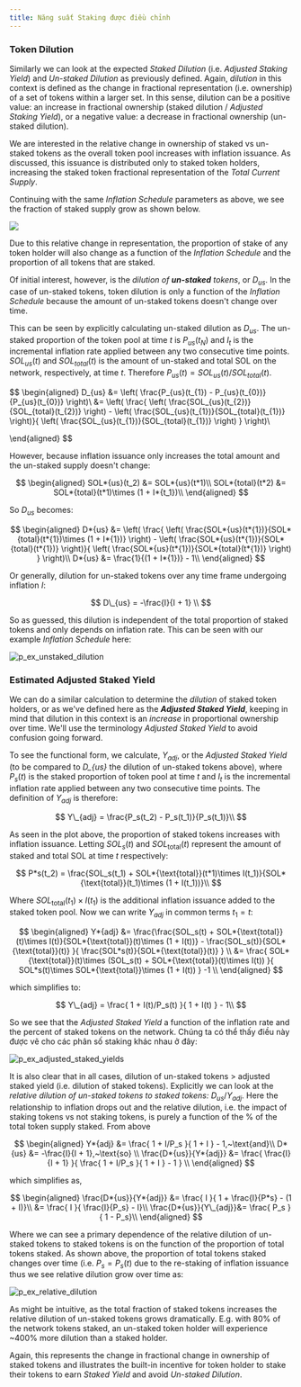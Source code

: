 ```yaml
---
title: Năng suất Staking được điều chỉnh
---
```


### Token Dilution

Similarly we can look at the expected _Staked Dilution_ (i.e. _Adjusted Staking Yield_) and _Un-staked Dilution_ as previously defined. Again, _dilution_ in this context is defined as the change in fractional representation (i.e. ownership) of a set of tokens within a larger set. In this sense, dilution can be a positive value: an increase in fractional ownership (staked dilution / _Adjusted Staking Yield_), or a negative value: a decrease in fractional ownership (un-staked dilution).

We are interested in the relative change in ownership of staked vs un-staked tokens as the overall token pool increases with inflation issuance. As discussed, this issuance is distributed only to staked token holders, increasing the staked token fractional representation of the _Total Current Supply_.

Continuing with the same _Inflation Schedule_ parameters as above, we see the fraction of staked supply grow as shown below.

![](/img/p_ex_staked_supply_w_range_initial_stake.png)

Due to this relative change in representation, the proportion of stake of any token holder will also change as a function of the _Inflation Schedule_ and the proportion of all tokens that are staked.

Of initial interest, however, is the _dilution of **un-staked** tokens_, or $D_{us}$. In the case of un-staked tokens, token dilution is only a function of the _Inflation Schedule_ because the amount of un-staked tokens doesn't change over time.

This can be seen by explicitly calculating un-staked dilution as $D_{us}$. The un-staked proportion of the token pool at time $t$ is $P_{us}(t_{N})$ and $I_{t}$ is the incremental inflation rate applied between any two consecutive time points. $SOL_{us}(t)$ and $SOL_{total}(t)$ is the amount of un-staked and total SOL on the network, respectively, at time $t$. Therefore $P_{us}(t) = SOL_{us}(t)/SOL_{total}(t)$.

$$
\begin{aligned} D_{us} &= \left( \frac{P_{us}(t_{1}) - P_{us}(t_{0})}{P_{us}(t_{0})} \right)\\ &= \left( \frac{ \left( \frac{SOL_{us}(t_{2})}{SOL_{total}(t_{2})} \right) - \left( \frac{SOL_{us}(t_{1})}{SOL_{total}(t_{1})} \right)}{ \left( \frac{SOL_{us}(t_{1})}{SOL_{total}(t_{1})} \right) } \right)\\

\end{aligned}
$$

However, because inflation issuance only increases the total amount and the un-staked supply doesn't change:

$$ \begin{aligned} SOL*{us}(t_2) &= SOL*{us}(t*1)\\ SOL*{total}(t*2) &= SOL*{total}(t*1)\times (1 + I*{t_1})\\ \end{aligned} $$

So $D_{us}$ becomes:

$$ \begin{aligned} D*{us} &= \left( \frac{ \left( \frac{SOL*{us}(t*{1})}{SOL*{total}(t*{1})\times (1 + I*{1})} \right) - \left( \frac{SOL*{us}(t*{1})}{SOL*{total}(t*{1})} \right)}{ \left( \frac{SOL*{us}(t*{1})}{SOL*{total}(t*{1})} \right) } \right)\\ D*{us} &= \frac{1}{(1 + I*{1})} - 1\\ \end{aligned} $$

Or generally, dilution for un-staked tokens over any time frame undergoing inflation $I$:

$$ D\_{us} = -\frac{I}{I + 1} \\ $$

So as guessed, this dilution is independent of the total proportion of staked tokens and only depends on inflation rate. This can be seen with our example _Inflation Schedule_ here:

![p_ex_unstaked_dilution](/img/p_ex_unstaked_dilution.png)

### Estimated Adjusted Staked Yield

We can do a similar calculation to determine the _dilution_ of staked token holders, or as we've defined here as the **_Adjusted Staked Yield_**, keeping in mind that dilution in this context is an _increase_ in proportional ownership over time. We'll use the terminology _Adjusted Staked Yield_ to avoid confusion going forward.

To see the functional form, we calculate, $Y_{adj}$, or the _Adjusted Staked Yield_ (to be compared to _D\_{us}_ the dilution of un-staked tokens above), where $P_{s}(t)$ is the staked proportion of token pool at time $t$ and $I_{t}$ is the incremental inflation rate applied between any two consecutive time points. The definition of $Y_{adj}$ is therefore:

$$ Y\_{adj} = \frac{P_s(t_2) - P_s(t_1)}{P_s(t_1)}\\ $$

As seen in the plot above, the proportion of staked tokens increases with inflation issuance. Letting $SOL_s(t)$ and $SOL_{\text{total}}(t)$ represent the amount of staked and total SOL at time $t$ respectively:

$$ P*s(t_2) = \frac{SOL_s(t_1) + SOL*{\text{total}}(t*1)\times I(t_1)}{SOL*{\text{total}}(t_1)\times (1 + I(t_1))}\\ $$

Where $SOL_{\text{total}}(t_1)\times I(t_1)$ is the additional inflation issuance added to the staked token pool. Now we can write $Y_{adj}$ in common terms $t_1 = t$:

$$ \begin{aligned} Y*{adj} &= \frac{\frac{SOL_s(t) + SOL*{\text{total}}(t)\times I(t)}{SOL*{\text{total}}(t)\times (1 + I(t))} - \frac{SOL_s(t)}{SOL*{\text{total}}(t)} }{ \frac{SOL*s(t)}{SOL*{\text{total}}(t)} } \\ &= \frac{ SOL*{\text{total}}(t)\times (SOL_s(t) + SOL*{\text{total}}(t)\times I(t)) }{ SOL*s(t)\times SOL*{\text{total}}\times (1 + I(t)) } -1 \\ \end{aligned} $$

which simplifies to:

$$ Y\_{adj} = \frac{ 1 + I(t)/P_s(t) }{ 1 + I(t) } - 1\\ $$

So we see that the _Adjusted Staked Yield_ a function of the inflation rate and the percent of staked tokens on the network. Chúng ta có thể thấy điều này được vẽ cho các phân số staking khác nhau ở đây:

![p_ex_adjusted_staked_yields](/img/p_ex_adjusted_staked_yields.png)

It is also clear that in all cases, dilution of un-staked tokens $>$ adjusted staked yield (i.e. dilution of staked tokens). Explicitly we can look at the _relative dilution of un-staked tokens to staked tokens:_ $D_{us}/Y_{adj}$. Here the relationship to inflation drops out and the relative dilution, i.e. the impact of staking tokens vs not staking tokens, is purely a function of the % of the total token supply staked. From above

$$ \begin{aligned} Y*{adj} &= \frac{ 1 + I/P_s }{ 1 + I } - 1,~\text{and}\\ D*{us} &= -\frac{I}{I + 1},~\text{so} \\ \frac{D*{us}}{Y*{adj}} &= \frac{ \frac{I}{I + 1} }{ \frac{ 1 + I/P_s }{ 1 + I } - 1 } \\ \end{aligned} $$

which simplifies as,

$$ \begin{aligned} \frac{D*{us}}{Y*{adj}} &= \frac{ I }{ 1 + \frac{I}{P*s} - (1 + I)}\\ &= \frac{ I }{ \frac{I}{P_s} - I}\\ \frac{D*{us}}{Y\_{adj}}&= \frac{ P_s }{ 1 - P_s}\\ \end{aligned} $$

Where we can see a primary dependence of the relative dilution of un-staked tokens to staked tokens is on the function of the proportion of total tokens staked. As shown above, the proportion of total tokens staked changes over time (i.e. $P_s = P_s(t)$ due to the re-staking of inflation issuance thus we see relative dilution grow over time as:

![p_ex_relative_dilution](/img/p_ex_relative_dilution.png)

As might be intuitive, as the total fraction of staked tokens increases the relative dilution of un-staked tokens grows dramatically. E.g. with $80\%$ of the network tokens staked, an un-staked token holder will experience ~$400\%$ more dilution than a staked holder.

Again, this represents the change in fractional change in ownership of staked tokens and illustrates the built-in incentive for token holder to stake their tokens to earn _Staked Yield_ and avoid _Un-staked Dilution_.
